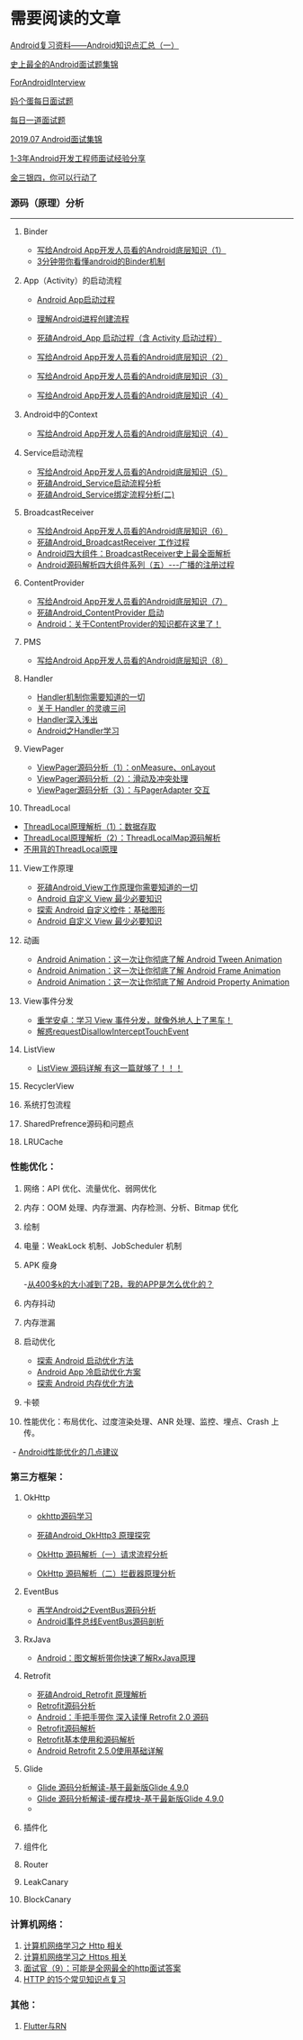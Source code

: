 # 需要阅读的文章



[Android复习资料——Android知识点汇总（一）](https://juejin.im/post/5d19cec5f265da1baa1e8c0a#heading-51)

[史上最全的Android面试题集锦](https://juejin.im/post/5d2eea56f265da1b7004df0d)

[ForAndroidInterview](https://github.com/Mr-YangCheng/ForAndroidInterview)

[妈个蛋每日面试题](https://github.com/codeegginterviewgroup/CodeEggDailyInterview)

[每日一道面试题](https://mp.weixin.qq.com/s?__biz=MzIwMzYwMTk1NA==&mid=2247492738&idx=1&sn=460ec0f57ef4db892bfc700ff81ef562&chksm=96ce45cfa1b9ccd962a551ff651b332b22ef378e264ab1c3a508f7be4a2c1d3ae354b05c0418&scene=21#wechat_redirect)

[2019.07 Android面试集锦](https://mp.weixin.qq.com/s/z4IXL6t3oLNRVuyd4UspEw)

[1-3年Android开发工程师面试经验分享](https://www.jianshu.com/p/32c012e79a2a)

[金三银四，你可以行动了](https://juejin.im/post/5c6de7066fb9a049db73b8f2)

### 源码（原理）分析

---

1. Binder

   - [写给Android App开发人员看的Android底层知识（1）](https://www.jianshu.com/p/47731149c93c)
   - [3分钟带你看懂android的Binder机制](https://juejin.im/post/5c444a67f265da612c5e29e1)

2. App（Activity）的启动流程

   - [Android App启动过程](https://juejin.im/post/5d6cad7d518825138e2b587a#comment)
   - [理解Android进程创建流程](http://gityuan.com/2016/03/26/app-process-create/)

   - [死磕Android_App 启动过程（含 Activity 启动过程）](https://zhuanlan.zhihu.com/p/67451239)

   - [写给Android App开发人员看的Android底层知识（2）](https://www.jianshu.com/p/94a929b66d9d)
   - [写给Android App开发人员看的Android底层知识（3）](https://www.jianshu.com/p/9fc313b885b4)
   - [写给Android App开发人员看的Android底层知识（4）](https://www.jianshu.com/p/75fd59a0b0ce)

3. Android中的Context

   - [写给Android App开发人员看的Android底层知识（4）](https://www.jianshu.com/p/75fd59a0b0ce)

4. Service启动流程

   - [写给Android App开发人员看的Android底层知识（5）](https://www.jianshu.com/p/058d35e01dd1)
   - [死磕Android_Service启动流程分析](https://zhuanlan.zhihu.com/p/69070398)
   - [死磕Android_Service绑定流程分析(二)](https://zhuanlan.zhihu.com/p/69310436)

5. BroadcastReceiver

   - [写给Android App开发人员看的Android底层知识（6）](https://www.jianshu.com/p/ddd79c125bdf)
   - [死磕Android_BroadcastReceiver 工作过程](https://zhuanlan.zhihu.com/p/69877733)
   - [Android四大组件：BroadcastReceiver史上最全面解析](https://www.jianshu.com/p/ca3d87a4cdf3)
   - [Android源码解析四大组件系列（五）---广播的注册过程](https://www.jianshu.com/p/ca02cecc0d1d)

6. ContentProvider

   - [写给Android App开发人员看的Android底层知识（7）](https://www.jianshu.com/p/c2ac0a54cdaa)
   - [死磕Android_ContentProvider 启动](https://zhuanlan.zhihu.com/p/70042936)
   - [Android：关于ContentProvider的知识都在这里了！](https://www.jianshu.com/p/ea8bc4aaf057)

7. PMS

   - [写给Android App开发人员看的Android底层知识（8）](https://www.jianshu.com/p/6f1de0ac7979)

8. Handler

   - [Handler机制你需要知道的一切](https://zhuanlan.zhihu.com/p/66550436)
   - [关于 Handler 的灵魂三问](https://juejin.im/post/5c9896ca6fb9a070f30b0e18)
   - [Handler深入浅出](https://www.jianshu.com/p/67eb02c8bdce)
   - [Android之Handler学习](https://juejin.im/post/5d4fe33e6fb9a06b233cb0b4)

9. ViewPager

   - [ViewPager源码分析（1）：onMeasure、onLayout](https://www.jianshu.com/p/b0830f9b44bb)
   - [ViewPager源码分析（2）：滑动及冲突处理](https://www.jianshu.com/p/ea5de4925b36)
   - [ViewPager源码分析（3）：与PagerAdapter 交互](https://www.jianshu.com/p/204efa98a18d)

10. ThreadLocal

  - [ThreadLocal原理解析（1）：数据存取](https://www.jianshu.com/p/a31f6d889647)
  - [ThreadLocal原理解析（2）：ThreadLocalMap源码解析](https://www.jianshu.com/p/27e309e1d0f5)
  - [不用背的ThreadLocal原理](https://juejin.im/post/5d6d32dbe51d4561ac7bcd1b>)

11. View工作原理

    - [死磕Android_View工作原理你需要知道的一切](https://zhuanlan.zhihu.com/p/67451562)
    - [Android 自定义 View 最少必要知识](https://juejin.im/post/5d6c8f7cf265da03d42fbe58#heading-2)
    - [探索 Android 自定义控件：基础图形](https://juejin.im/post/5d61514df265da03d60f0ab6)
    - [Android 自定义 View 最少必要知识](https://juejin.im/post/5d6c8f7cf265da03d42fbe58#heading-10)

12. 动画
    - [Android Animation：这一次让你彻底了解 Android Tween Animation](https://juejin.im/post/5c84d9c25188257ed73dc16f)
    - [Android Animation：这一次让你彻底了解 Android Frame Animation](https://juejin.im/post/5c86e91ee51d453c887b6797)
    - [Android Animation：这一次让你彻底了解 Android Property Animation](https://juejin.im/post/5c8e5c1e6fb9a070b24b067f)

13. View事件分发
    - [重学安卓：学习 View 事件分发，就像外地人上了黑车！](https://juejin.im/post/5d3140c951882565dd5a66ef)
    - [解惑requestDisallowInterceptTouchEvent](https://www.jianshu.com/p/7e92121814ed)

14. ListView

    - [ListView 源码详解 有这一篇就够了！！！](https://blog.csdn.net/u012954720/article/details/80664943)

15. RecyclerView

16. 系统打包流程

17. SharedPrefrence源码和问题点

18. LRUCache

### 性能优化：

1. 网络：API 优化、流量优化、弱网优化

2. 内存：OOM 处理、内存泄漏、内存检测、分析、Bitmap 优化

3. 绘制 

4. 电量：WeakLock 机制、JobScheduler 机制 

5. APK 瘦身

   -[从400多k的大小减到了2B，我的APP是怎么优化的？](https://mp.weixin.qq.com/s/vBkqBbMrc7No-zqwZxx9HA)

6. 内存抖动 

7. 内存泄漏 

8. 启动优化

   - [探索 Android 启动优化方法](https://juejin.im/post/5d5aa36af265da03963b9913#comment)
   - [Android App 冷启动优化方案](https://juejin.im/post/5aec28bb6fb9a07ac90d13dc)
   - [探索 Android 内存优化方法](https://juejin.im/post/5d3ada056fb9a07eb94fd1bc#comment)

9. 卡顿 

10. 性能优化：布局优化、过度渲染处理、ANR 处理、监控、埋点、Crash 上传。

​	- [Android性能优化的几点建议](https://juejin.im/post/5d08eb61f265da1b897ad2df)

### 第三方框架：

1. OkHttp

   - [okhttp源码学习](https://juejin.im/post/5c99df3f6fb9a0710504b12b)

   - [死磕Android_OkHttp3 原理探究](https://zhuanlan.zhihu.com/p/74745031)
   - [OkHttp 源码解析（一）请求流程分析](https://juejin.im/post/5d220e4a51882514bf5bf1da)
   - [OkHttp 源码解析（二）拦截器原理分析](https://juejin.im/post/5d23dd635188250fcf17c311)
2. EventBus

   - [再学Android之EventBus源码分析](https://juejin.im/post/5d1a1987e51d454f6f16ec3f)
   - [Android事件总线EventBus源码剖析](https://juejin.im/post/5d524435f265da03de3af6e3)
3. RxJava
   - [Android：图文解析带你快速了解RxJava原理](https://www.jianshu.com/p/d52ef3ad7460)
4. Retrofit

   - [死磕Android_Retrofit 原理解析](https://zhuanlan.zhihu.com/p/75395280)
   - [Retrofit源码分析](https://segmentfault.com/a/1190000016835505)
   - [Android：手把手带你 深入读懂 Retrofit 2.0 源码](https://www.jianshu.com/p/0c055ad46b6c)
   - [Retrofit源码解析](https://yuqirong.me/2017/08/03/Retrofit%E6%BA%90%E7%A0%81%E8%A7%A3%E6%9E%90/)
   - [Retrofit基本使用和源码解析](https://www.jianshu.com/p/989c46a858a4)
   - [Android Retrofit 2.5.0使用基础详解](https://juejin.im/post/5c9cb008e51d455ec63f7aa6)
5. Glide
   - [Glide 源码分析解读-基于最新版Glide 4.9.0](https://www.jianshu.com/p/9bb50924d42a)
   - [Glide 源码分析解读-缓存模块-基于最新版Glide 4.9.0](https://www.jianshu.com/p/62b7f990ee83)
   - 
6. 插件化
7. 组件化
8. Router
9. LeakCanary
10. BlockCanary

### 计算机网络：

1. [计算机网络学习之 Http 相关](https://juejin.im/post/5d15f7e15188256b1c26cdeb)
2. [计算机网络学习之 Https 相关](https://juejin.im/post/5d1862196fb9a07eec59dfa3)
3. [面试官（9）：可能是全网最全的http面试答案](https://juejin.im/post/5d032b77e51d45777a126183)
4. [HTTP 的15个常见知识点复习](https://juejin.im/post/5d0de954e51d4556be5b3a6f)

### 其他：

1. [Flutter与RN](https://juejin.im/post/5d018eb8e51d4550723b13d9)

